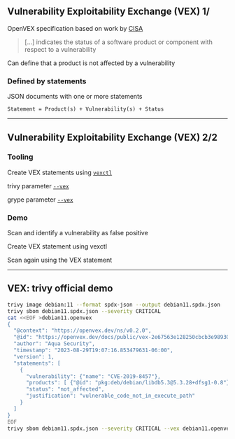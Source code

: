 ## Vulnerability Exploitability Exchange (VEX) 1/

OpenVEX specification [](https://github.com/openvex/spec) based on work by [CISA](https://www.cisa.gov/sbom)

> [...]  indicates the status of a software product or component with respect to a vulnerability

Can define that a product is not affected by a vulnerability

### Defined by statements

JSON documents with one or more statements

`Statement = Product(s) + Vulnerability(s) + Status`

---

## Vulnerability Exploitability Exchange (VEX) 2/2

### Tooling

Create VEX statements using [`vexctl`](https://github.com/openvex/vexctl)

trivy parameter [`--vex`](https://aquasecurity.github.io/trivy/v0.41/docs/supply-chain/vex/)

grype parameter [`--vex`](https://github.com/anchore/grype#vex-support)

### Demo [<i class="fa fa-comment-code"></i>](https://github.com/nicholasdille/container-slides/blob/master/170_supply_chain_security/vex.demo "vex.demo")

Scan and identify a vulnerability as false positive

Create VEX statement using vexctl

Scan again using the VEX statement

---

## VEX: trivy official demo

```bash
trivy image debian:11 --format spdx-json --output debian11.spdx.json
trivy sbom debian11.spdx.json --severity CRITICAL 
cat <<EOF >debian11.openvex
{
  "@context": "https://openvex.dev/ns/v0.2.0",
  "@id": "https://openvex.dev/docs/public/vex-2e67563e128250cbcb3e98930df948dd053e43271d70dc50cfa22d57e03fe96f",
  "author": "Aqua Security",
  "timestamp": "2023-08-29T19:07:16.853479631-06:00",
  "version": 1,
  "statements": [
    {
      "vulnerability": {"name": "CVE-2019-8457"},
      "products": [ {"@id": "pkg:deb/debian/libdb5.3@5.3.28+dfsg1-0.8"} ],
      "status": "not_affected",
      "justification": "vulnerable_code_not_in_execute_path"
    }
  ]
}
EOF
trivy sbom debian11.spdx.json --severity CRITICAL --vex debian11.openvex
```
<!-- .element: style="width: 47em;" -->
